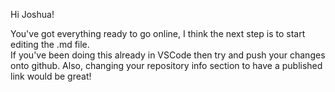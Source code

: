 Hi Joshua! 

You've got everything ready to go online, I think the next step is to start editing the .md file.  
If you've been doing this already in VSCode then try and push your changes onto github.
Also, changing your repository info section to have a published link would be great!
